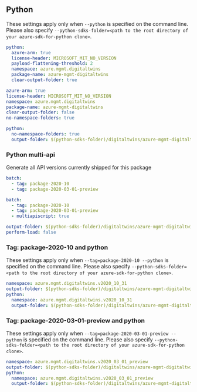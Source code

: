 ## Python

These settings apply only when `--python` is specified on the command line.
Please also specify `--python-sdks-folder=<path to the root directory of your azure-sdk-for-python clone>`.

```yaml $(python) && !$(track2)
python:
  azure-arm: true
  license-header: MICROSOFT_MIT_NO_VERSION
  payload-flattening-threshold: 2
  namespace: azure.mgmt.digitaltwins
  package-name: azure-mgmt-digitaltwins
  clear-output-folder: true
```

```yaml $(python) && $(track2)
azure-arm: true
license-header: MICROSOFT_MIT_NO_VERSION
namespace: azure.mgmt.digitaltwins
package-name: azure-mgmt-digitaltwins
clear-output-folder: false
no-namespace-folders: true
```

```yaml $(python)
python:
  no-namespace-folders: true
  output-folder: $(python-sdks-folder)/digitaltwins/azure-mgmt-digitaltwins/azure/mgmt/digitaltwins
```

### Python multi-api

Generate all API versions currently shipped for this package

```yaml $(python) && $(multiapi) && !$(track2)
batch:
  - tag: package-2020-10
  - tag: package-2020-03-01-preview
```

```yaml $(python) && $(multiapi) && $(track2)
batch:
  - tag: package-2020-10
  - tag: package-2020-03-01-preview
  - multiapiscript: true
```

``` yaml $(multiapiscript)
output-folder: $(python-sdks-folder)/digitaltwins/azure-mgmt-digitaltwins/azure/mgmt/digitaltwins/
perform-load: false
```

### Tag: package-2020-10 and python

These settings apply only when `--tag=package-2020-10 --python` is specified on the command line.
Please also specify `--python-sdks-folder=<path to the root directory of your azure-sdk-for-python clone>`.

``` yaml $(tag) == 'package-2020-10' && $(python)
namespace: azure.mgmt.digitaltwins.v2020_10_31
output-folder: $(python-sdks-folder)/digitaltwins/azure-mgmt-digitaltwins/azure/mgmt/digitaltwins/v2020_10_31_preview
python:
  namespace: azure.mgmt.digitaltwins.v2020_10_31
  output-folder: $(python-sdks-folder)/digitaltwins/azure-mgmt-digitaltwins/azure/mgmt/digitaltwins/v2020_10_31_preview
```

### Tag: package-2020-03-01-preview and python

These settings apply only when `--tag=package-2020-03-01-preview --python` is specified on the command line.
Please also specify `--python-sdks-folder=<path to the root directory of your azure-sdk-for-python clone>`.

``` yaml $(tag) == 'package-2020-03-01-preview' && $(python)
namespace: azure.mgmt.digitaltwins.v2020_03_01_preview
output-folder: $(python-sdks-folder)/digitaltwins/azure-mgmt-digitaltwins/azure/mgmt/digitaltwins/v2020_03_01_preview
python:
  namespace: azure.mgmt.digitaltwins.v2020_03_01_preview
  output-folder: $(python-sdks-folder)/digitaltwins/azure-mgmt-digitaltwins/azure/mgmt/digitaltwins/v2020_03_01_preview
```
